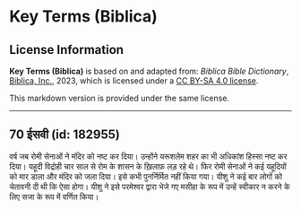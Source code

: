# Key Terms (Biblica)

## License Information

**Key Terms (Biblica)** is based on and adapted from: _Biblica Bible Dictionary_, [Biblica, Inc.](https://www.biblica.com/), 2023, which is licensed under a [CC BY-SA 4.0 license](https://creativecommons.org/licenses/by-sa/4.0/legalcode.en).

This markdown version is provided under the same license.



--------------------------------

## 70 ईसवी (id: 182955)

वर्ष जब रोमी सेनाओं ने मंदिर को नष्ट कर दिया। उन्होंने यरूशलेम शहर का भी अधिकांश हिस्सा नष्ट कर दिया। यहूदी विद्रोही चार साल से रोम के शासन के ख़िलाफ़ लड़ रहे थे। फिर रोमी सेनाओं ने कई यहूदियों को मार डाला और मंदिर को जला दिया। इसे कभी पुनर्निर्मित नहीं किया गया। यीशु ने कई बार लोगों को चेतावनी दी थी कि ऐसा होगा। यीशु ने इसे परमेश्वर द्वारा भेजे गए मसीहा के रूप में उन्हें स्वीकार न करने के लिए सजा के रूप में वर्णित किया।


